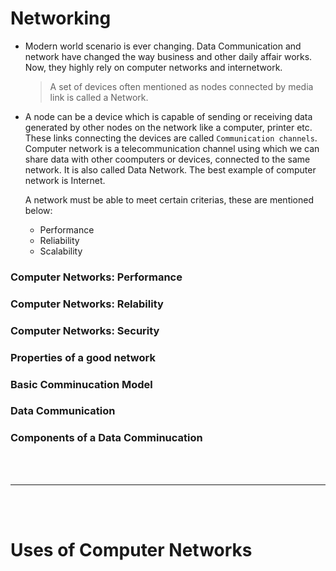 # Networking 

- Modern world scenario is ever changing. Data Communication and network have changed the way business and other daily affair works. Now, they highly rely on computer networks and internetwork.
  
  >A set of devices often mentioned as nodes connected by media link is called a Network.
  
- A node can be a device which is capable of sending or receiving data generated by other nodes on the network like a computer, printer etc. These links connecting the devices are called `Communication channels`. Computer network is a telecommunication channel using which we can share data with other coomputers or devices, connected to the same network. It is also called Data Network. The best example of computer network is Internet.
   
   A network must be able to meet certain criterias, these are mentioned below:
   - Performance 
   - Reliability
   - Scalability
   
### Computer Networks: Performance
 
### Computer Networks: Relability
 
### Computer Networks: Security
 
### Properties of a good network
 
### Basic Comminucation Model
 
### Data Communication

### Components of a Data Comminucation

<br>
<br>

---

<br>
<br>

# Uses of Computer Networks



